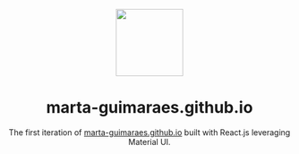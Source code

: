 <p align="center">
  <img src="public/assets/favicon.png" width="120" height="120"/>
</p>
<h1 align="center">
  marta-guimaraes.github.io
</h1>
<p align="center">
  The first iteration of <a href="https://marta-guimaraes.github.io/" target="_blank">marta-guimaraes.github.io</a> built with React.js leveraging Material UI.
</p>

